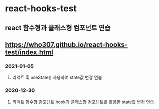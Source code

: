 # react-hooks-test
## react 함수형과 클래스형 컴포넌트 연습
## https://who307.github.io/react-hooks-test/index.html
### 2021-01-05
1. 리액트 훅 useState() 사용하여 state값 변경 연습
### 2020-12-30
1. 리액트 함수형 컴포넌트 hook과 클래스형 컴포넌트를 활용한 state값 변경 연습
